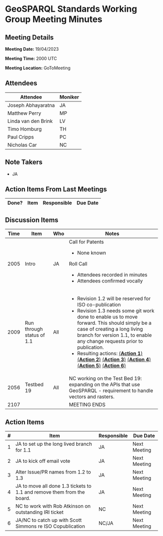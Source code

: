 # GeoSPARQL Standards Working Group Meeting Minutes
## Meeting Details
**Meeting Date:** 19/04/2023

**Meeting Time:** 2000 UTC

**Meeting Location:** GoToMeeting  

## Attendees
Attendee | Moniker |
---- | ---- |
Joseph Abhayaratna | JA |
Matthew Perry | MP |
Linda van den Brink | LV |
Timo Homburg | TH |
Paul Cripps | PC |
Nicholas Car | NC |


## Note Takers
- JA

## Action Items From Last Meetings
Done? | Item | Responsible | Due Date |
---- | ---- | ---- | --- |


## Discussion Items
Time | Item | Who | Notes |
---- | ---- | ---- | ---- |
2005 | Intro | JA | Call for Patents<ul><li>None known</li></ul>Roll Call<ul><li>Attendees recorded in minutes</li><li>Attendees confirmed vocally</li></ul> |
2009 | Run through status of 1.1 | All | <ul><li>Revision 1.2 will be reserved for ISO co-publication</li><li>Revision 1.3 needs some git work done to enable us to move forward. This should simply be a case of creating a long living branch for version 1.1, to enable any change requests prior to publication.</li><li>Resulting actions: [(**Action 1**)](#action_1) [(**Action 2**)](#action_2) [(**Action 3**)](#action_3) [(**Action 4**)](#action_4) [(**Action 5**)](#action_5) [(**Action 6**)](#action_6)</li></ul>|
2056 | Testbed 19 | All | NC working on the Test Bed 19: expanding on the APIs that use GeoSPARQL - requirement to handle vectors and rasters. |
2107 | | | MEETING ENDS |

## Action Items
\# | Item | Responsible | Due Date |
---- | ---- | ---- | ---- |
<span name="action_1">1</span> | JA to set up the long lived branch for 1.1 | JA | Next Meeting |
<span name="action_2">2</span> | JA to kick off email vote | JA | Next Meeting |
<span name="action_3">3</span> | Alter Issue/PR names from 1.2 to 1.3 | JA | Next Meeting |
<span name="action_4">4</span> | JA to move all done 1.3 tickets to 1.1 and remove them from the board. | JA | Next Meeting |
<span name="action_5">5</span> | NC to work with Rob Atkinson on outstanding IRI ticket | NC | Next Meeting |
<span name="action_6">6</span> | JA/NC to catch up with Scott Simmons re ISO Copublication | NC/JA | Next Meeting |
